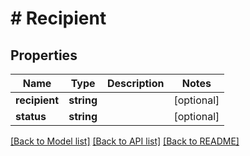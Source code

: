 # # Recipient

## Properties

Name | Type | Description | Notes
------------ | ------------- | ------------- | -------------
**recipient** | **string** |  | [optional]
**status** | **string** |  | [optional]

[[Back to Model list]](../../README.md#models) [[Back to API list]](../../README.md#endpoints) [[Back to README]](../../README.md)
